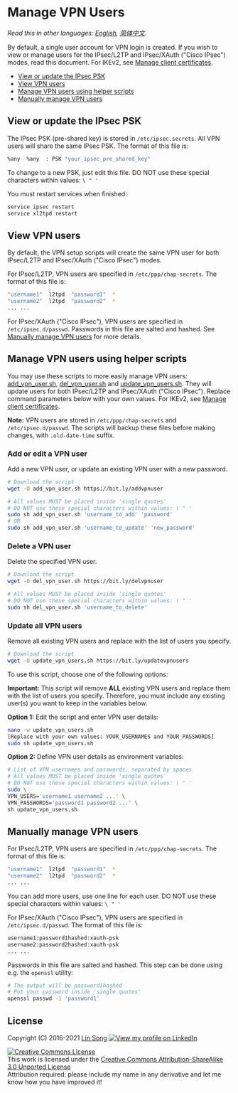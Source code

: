 # Manage VPN Users

*Read this in other languages: [English](manage-users.md), [简体中文](manage-users-zh.md).*

By default, a single user account for VPN login is created. If you wish to view or manage users for the IPsec/L2TP and IPsec/XAuth ("Cisco IPsec") modes, read this document. For IKEv2, see [Manage client certificates](ikev2-howto.md#manage-client-certificates).

* [View or update the IPsec PSK](#view-or-update-the-ipsec-psk)
* [View VPN users](#view-vpn-users)
* [Manage VPN users using helper scripts](#manage-vpn-users-using-helper-scripts)
* [Manually manage VPN users](#manually-manage-vpn-users)

## View or update the IPsec PSK

The IPsec PSK (pre-shared key) is stored in `/etc/ipsec.secrets`. All VPN users will share the same IPsec PSK. The format of this file is:

```bash
%any  %any  : PSK "your_ipsec_pre_shared_key"
```

To change to a new PSK, just edit this file. DO NOT use these special characters within values: `\ " '`

You must restart services when finished:

```bash
service ipsec restart
service xl2tpd restart
```

## View VPN users

By default, the VPN setup scripts will create the same VPN user for both IPsec/L2TP and IPsec/XAuth ("Cisco IPsec") modes.

For IPsec/L2TP, VPN users are specified in `/etc/ppp/chap-secrets`. The format of this file is:

```bash
"username1"  l2tpd  "password1"  *
"username2"  l2tpd  "password2"  *
... ...
```

For IPsec/XAuth ("Cisco IPsec"), VPN users are specified in `/etc/ipsec.d/passwd`. Passwords in this file are salted and hashed. See [Manually manage VPN users](#manually-manage-vpn-users) for more details.

## Manage VPN users using helper scripts

You may use these scripts to more easily manage VPN users: [add_vpn_user.sh](../extras/add_vpn_user.sh), [del_vpn_user.sh](../extras/del_vpn_user.sh) and [update_vpn_users.sh](../extras/update_vpn_users.sh). They will update users for both IPsec/L2TP and IPsec/XAuth ("Cisco IPsec"). Replace command parameters below with your own values. For IKEv2, see [Manage client certificates](ikev2-howto.md#manage-client-certificates).

**Note:** VPN users are stored in `/etc/ppp/chap-secrets` and `/etc/ipsec.d/passwd`. The scripts will backup these files before making changes, with `.old-date-time` suffix.

### Add or edit a VPN user

Add a new VPN user, or update an existing VPN user with a new password.

```bash
# Download the script
wget -O add_vpn_user.sh https://bit.ly/addvpnuser
```

```bash
# All values MUST be placed inside 'single quotes'
# DO NOT use these special characters within values: \ " '
sudo sh add_vpn_user.sh 'username_to_add' 'password'
# OR
sudo sh add_vpn_user.sh 'username_to_update' 'new_password'
```

### Delete a VPN user

Delete the specified VPN user.

```bash
# Download the script
wget -O del_vpn_user.sh https://bit.ly/delvpnuser
```

```bash
# All values MUST be placed inside 'single quotes'
# DO NOT use these special characters within values: \ " '
sudo sh del_vpn_user.sh 'username_to_delete'
```

### Update all VPN users

Remove all existing VPN users and replace with the list of users you specify.

```bash
# Download the script
wget -O update_vpn_users.sh https://bit.ly/updatevpnusers
```

To use this script, choose one of the following options:

**Important:** This script will remove **ALL** existing VPN users and replace them with the list of users you specify. Therefore, you must include any existing user(s) you want to keep in the variables below.

**Option 1:** Edit the script and enter VPN user details:

```bash
nano -w update_vpn_users.sh
[Replace with your own values: YOUR_USERNAMES and YOUR_PASSWORDS]
sudo sh update_vpn_users.sh
```

**Option 2:** Define VPN user details as environment variables:

```bash
# List of VPN usernames and passwords, separated by spaces
# All values MUST be placed inside 'single quotes'
# DO NOT use these special characters within values: \ " '
sudo \
VPN_USERS='username1 username2 ...' \
VPN_PASSWORDS='password1 password2 ...' \
sh update_vpn_users.sh
```

## Manually manage VPN users

For IPsec/L2TP, VPN users are specified in `/etc/ppp/chap-secrets`. The format of this file is:

```bash
"username1"  l2tpd  "password1"  *
"username2"  l2tpd  "password2"  *
... ...
```

You can add more users, use one line for each user. DO NOT use these special characters within values: `\ " '`

For IPsec/XAuth ("Cisco IPsec"), VPN users are specified in `/etc/ipsec.d/passwd`. The format of this file is:

```bash
username1:password1hashed:xauth-psk
username2:password2hashed:xauth-psk
... ...
```

Passwords in this file are salted and hashed. This step can be done using e.g. the `openssl` utility:

```bash
# The output will be password1hashed
# Put your password inside 'single quotes'
openssl passwd -1 'password1'
```

## License

Copyright (C) 2016-2021 [Lin Song](https://github.com/hwdsl2) [![View my profile on LinkedIn](https://static.licdn.com/scds/common/u/img/webpromo/btn_viewmy_160x25.png)](https://www.linkedin.com/in/linsongui)   

[![Creative Commons License](https://i.creativecommons.org/l/by-sa/3.0/88x31.png)](http://creativecommons.org/licenses/by-sa/3.0/)   
This work is licensed under the [Creative Commons Attribution-ShareAlike 3.0 Unported License](http://creativecommons.org/licenses/by-sa/3.0/)  
Attribution required: please include my name in any derivative and let me know how you have improved it!
